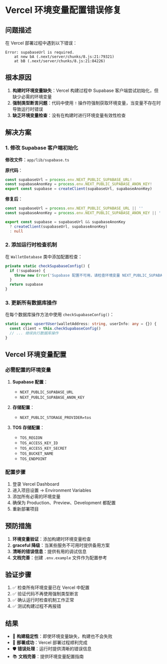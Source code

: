 # Vercel 环境变量配置错误修复

## 问题描述

在 Vercel 部署过程中遇到以下错误：
```
Error: supabaseUrl is required.
    at new bA (.next/server/chunks/8.js:21:79321)
    at bB (.next/server/chunks/8.js:21:84226)
```

## 根本原因

1. **构建时环境变量缺失**：Vercel 构建过程中 Supabase 客户端尝试初始化，但缺少必需的环境变量
2. **强制类型断言问题**：代码中使用 `!` 操作符强制获取环境变量，当变量不存在时导致运行时错误
3. **缺乏环境变量检查**：没有在构建时进行环境变量有效性检查

## 解决方案

### 1. 修改 Supabase 客户端初始化

**修改文件**：`app/lib/supabase.ts`

**原代码**：
```typescript
const supabaseUrl = process.env.NEXT_PUBLIC_SUPABASE_URL!
const supabaseAnonKey = process.env.NEXT_PUBLIC_SUPABASE_ANON_KEY!
export const supabase = createClient(supabaseUrl, supabaseAnonKey)
```

**修复后**：
```typescript
const supabaseUrl = process.env.NEXT_PUBLIC_SUPABASE_URL || ''
const supabaseAnonKey = process.env.NEXT_PUBLIC_SUPABASE_ANON_KEY || ''

export const supabase = supabaseUrl && supabaseAnonKey 
  ? createClient(supabaseUrl, supabaseAnonKey)
  : null
```

### 2. 添加运行时检查机制

在 `WalletDatabase` 类中添加配置检查：

```typescript
private static checkSupabaseConfig() {
  if (!supabase) {
    throw new Error('Supabase 配置不可用，请检查环境变量 NEXT_PUBLIC_SUPABASE_URL 和 NEXT_PUBLIC_SUPABASE_ANON_KEY')
  }
  return supabase
}
```

### 3. 更新所有数据库操作

在每个数据库操作方法中使用 `checkSupabaseConfig()`：

```typescript
static async upsertUser(walletAddress: string, userInfo: any = {}) {
  const client = this.checkSupabaseConfig()
  // ... 继续执行数据库操作
}
```

## Vercel 环境变量配置

### 必需配置的环境变量

1. **Supabase 配置**：
   - `NEXT_PUBLIC_SUPABASE_URL`
   - `NEXT_PUBLIC_SUPABASE_ANON_KEY`

2. **存储配置**：
   - `NEXT_PUBLIC_STORAGE_PROVIDER=tos`

3. **TOS 存储配置**：
   - `TOS_REGION`
   - `TOS_ACCESS_KEY_ID`
   - `TOS_ACCESS_KEY_SECRET`
   - `TOS_BUCKET_NAME`
   - `TOS_ENDPOINT`

### 配置步骤

1. 登录 Vercel Dashboard
2. 进入项目设置 → Environment Variables
3. 添加所有必需的环境变量
4. 确保为 Production、Preview、Development 都配置
5. 重新部署项目

## 预防措施

1. **环境变量验证**：添加构建时环境变量检查
2. **graceful 降级**：当某些服务不可用时提供备用方案
3. **清晰的错误信息**：提供有用的调试信息
4. **文档完善**：创建 `.env.example` 文件作为配置参考

## 验证步骤

1. ✅ 检查所有环境变量已在 Vercel 中配置
2. ✅ 验证代码不再使用强制类型断言
3. ✅ 确认运行时检查机制工作正常
4. ✅ 测试构建过程不再报错

## 结果

- 🔧 **构建稳定性**：即使环境变量缺失，构建也不会失败
- 🚀 **部署成功**：Vercel 部署过程顺利完成
- 🛡️ **错误处理**：运行时提供清晰的错误信息
- 📚 **文档完善**：提供环境变量配置指南